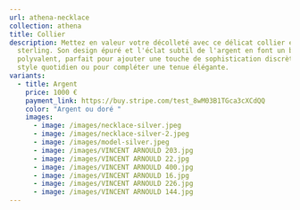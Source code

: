 ```yaml
---
url: athena-necklace
collection: athena
title: Collier
description: Mettez en valeur votre décolleté avec ce délicat collier en argent
  sterling. Son design épuré et l'éclat subtil de l'argent en font un bijou
  polyvalent, parfait pour ajouter une touche de sophistication discrète à votre
  style quotidien ou pour compléter une tenue élégante.
variants:
  - title: Argent
    price: 1000 €
    payment_link: https://buy.stripe.com/test_8wM03B1TGca3cXCdQQ
    color: "Argent ou doré "
    images:
      - image: /images/necklace-silver.jpeg
      - image: /images/necklace-silver-2.jpeg
      - image: /images/model-silver.jpeg
      - image: /images/VINCENT ARNOULD 203.jpg
      - image: /images/VINCENT ARNOULD 22.jpg
      - image: /images/VINCENT ARNOULD 400.jpg
      - image: /images/VINCENT ARNOULD 16.jpg
      - image: /images/VINCENT ARNOULD 226.jpg
      - image: /images/VINCENT ARNOULD 144.jpg
---
```

